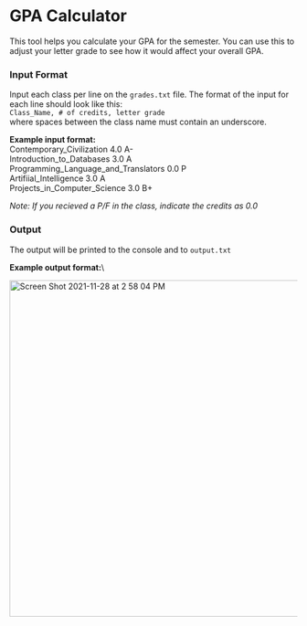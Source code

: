 # GPA Calculator
This tool helps you calculate your GPA for the semester. You can use this to adjust your letter grade to see how it would affect your overall GPA.

### Input Format
Input each class per line on the `grades.txt` file. The format of the input for each line should look like this:\
`Class_Name, # of credits, letter grade`
<br>
where spaces between the class name must contain an underscore. 

**Example input format:**\
Contemporary_Civilization 4.0 A-\
Introduction_to_Databases 3.0 A\
Programming_Language_and_Translators 0.0 P\
Artifiial_Intelligence 3.0 A\
Projects_in_Computer_Science 3.0 B+

*Note: If you recieved a P/F in the class, indicate the credits as 0.0*

### Output
The output will be printed to the console and to `output.txt` 

**Example output format:**\

<img width="589" alt="Screen Shot 2021-11-28 at 2 58 04 PM" src="https://user-images.githubusercontent.com/13108757/143783877-c3aca25c-3bf7-457f-b4bf-18593b14cbde.png">


